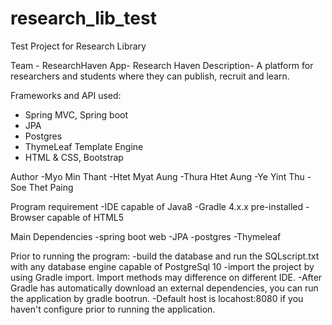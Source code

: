 # research_lib_test
Test Project for Research Library

Team - ResearchHaven
App- Research Haven
Description- A platform for researchers and students where they can publish, recruit and learn.

Frameworks and API used:
- Spring MVC, Spring boot
- JPA
- Postgres
- ThymeLeaf Template Engine
- HTML & CSS, Bootstrap

Author
-Myo Min Thant
-Htet Myat Aung
-Thura Htet Aung
-Ye Yint Thu
-Soe Thet Paing

Program requirement
-IDE capable of Java8
-Gradle 4.x.x pre-installed
-Browser capable of HTML5

Main Dependencies
-spring boot web
-JPA
-postgres
-Thymeleaf

Prior to running the program:
-build the database and run the SQLscript.txt with any database engine capable of PostgreSql 10
-import the project by using Gradle import. Import methods may difference on different IDE.
-After Gradle has automatically download an external dependencies, you can run the application by gradle bootrun.
-Default host is locahost:8080 if you haven't configure prior to running the application.

